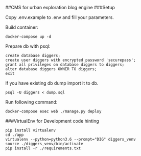 ##CMS for urban exploration blog engine
###Setup

Copy .env.example to .env and fill your parameters.

Build container:
```
docker-compose up -d
```

Prepare db with psql:
```
create database diggers;
create user diggers with encrypted password 'securepass';
grant all privileges on database diggers to diggers;
alter database diggers OWNER TO diggers;
exit
```

If you have existing db dump import it to db.
```
psql -U diggers < dump.sql
```

Run following command:
```
docker-compose exec web ./manage.py deploy
```

###VirtualEnv for Development code hinting

```
pip install virtualenv
сd ./app
virtualenv --python=python3.6 --prompt="DIG" diggers_venv
source ./diggers_venv/bin/activate
pip install -r ./requirements.txt
```
